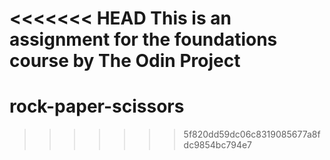 <<<<<<< HEAD
This is an assignment for the foundations course by The Odin Project
=======
# rock-paper-scissors
>>>>>>> 5f820dd59dc06c8319085677a8fdc9854bc794e7
